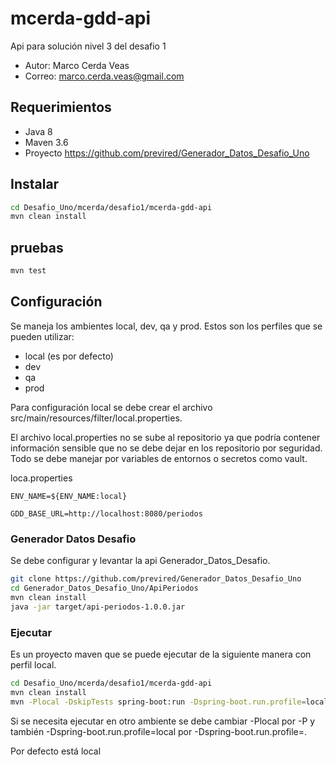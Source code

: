 # mcerda-gdd-api

Api para solución nivel 3 del desafio 1

* Autor: Marco Cerda Veas
* Correo: marco.cerda.veas@gmail.com

## Requerimientos

* Java 8
* Maven 3.6
* Proyecto https://github.com/previred/Generador_Datos_Desafio_Uno

## Instalar

```bash
cd Desafio_Uno/mcerda/desafio1/mcerda-gdd-api
mvn clean install

```

## pruebas

```bash
mvn test

```

## Configuración

Se maneja los ambientes local, dev, qa y prod. Estos son los perfiles que se pueden utilizar:
* local (es por defecto)
* dev
* qa
* prod



Para configuración local se debe crear el archivo src/main/resources/filter/local.properties.

El archivo local.properties no se sube al repositorio ya que podría contener información sensible que no se debe dejar en los repositorio por seguridad. Todo se debe manejar por variables de entornos o secretos como vault.

loca.properties

```properties
ENV_NAME=${ENV_NAME:local}

GDD_BASE_URL=http://localhost:8080/periodos

```

### Generador Datos Desafio

Se debe configurar y levantar la api Generador_Datos_Desafio.

```bash
git clone https://github.com/previred/Generador_Datos_Desafio_Uno
cd Generador_Datos_Desafio_Uno/ApiPeriodos
mvn clean install
java -jar target/api-periodos-1.0.0.jar

```



### Ejecutar

Es un proyecto maven que se puede ejecutar de la siguiente manera con perfil local.

```bash
cd Desafio_Uno/mcerda/desafio1/mcerda-gdd-api
mvn clean install
mvn -Plocal -DskipTests spring-boot:run -Dspring-boot.run.profile=local

```

Si se necesita ejecutar en otro ambiente se debe cambiar -Plocal por -P<local o dev o qa o prod> y también -Dspring-boot.run.profile=local por -Dspring-boot.run.profile=<local o dev o qa o prod>.

Por defecto está local